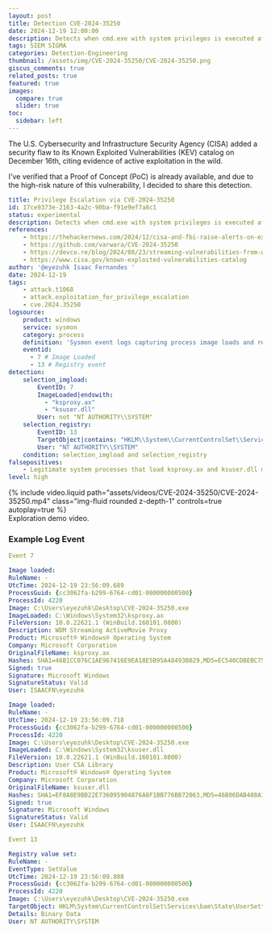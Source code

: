 ```yaml
---
layout: post
title: Detection CVE-2024-35250
date: 2024-12-19 12:00:00
description: Detects when cmd.exe with system privileges is executed after a process loads 'ksproxy.ax' and 'ksuser.dll', indicating potential exploitation of CVE-2024-35250.
tags: SIEM SIGMA
categories: Detection-Engineering
thumbnail: /assets/img/CVE-2024-35250/CVE-2024-35250.png
giscus_comments: true
related_posts: true
featured: true
images:
  compare: true
  slider: true
toc:
  sidebar: left
---
```


The U.S. Cybersecurity and Infrastructure Security Agency (CISA) added a security flaw to its Known Exploited Vulnerabilities (KEV) catalog on December 16th, citing evidence of active exploitation in the wild. 

I've verified that a Proof of Concept (PoC) is already available, and due to the high-risk nature of this vulnerability, I decided to share this detection.

```yaml
title: Privilege Escalation via CVE-2024-35250
id: 17ce9373e-2163-4a2c-90ba-f91e9ef7a8c1
status: experimental
description: Detects when cmd.exe with system privileges is executed after a process loads 'ksproxy.ax' and 'ksuser.dll', indicating potential exploitation of CVE-2024-35250.
references:
    - https://thehackernews.com/2024/12/cisa-and-fbi-raise-alerts-on-exploited.html
    - https://github.com/varwara/CVE-2024-35250
    - https://devco.re/blog/2024/08/23/streaming-vulnerabilities-from-windows-kernel-proxying-to-kernel-part1-en/
    - https://www.cisa.gov/known-exploited-vulnerabilities-catalog
author: '@eyezuhk Isaac Fernandes '
date: 2024-12-19
tags:
    - attack.t1068
    - attack.exploitation_for_privilege_escalation
    - cve.2024.35250
logsource:
    product: windows
    service: sysmon
    category: process
    definition: 'Sysmon event logs capturing process image loads and registry modifications'
    eventid:
      - 7 # Image Loaded
      - 13 # Registry event
detection:
    selection_imgload:
        EventID: 7
        ImageLoaded|endswith:
          - "ksproxy.ax"
          - "ksuser.dll"
        User: not "NT AUTHORITY\\SYSTEM"
    selection_registry:
        EventID: 13
        TargetObject|contains: "HKLM\\System\\CurrentControlSet\\Services\\bam\\State\\UserSettings\\S-1-5-18\\Device\\HarddiskVolume*\\Windows\\System32\\cmd.exe"
        User: "NT AUTHORITY\\SYSTEM"
    condition: selection_imgload and selection_registry
falsepositives:
    - Legitimate system processes that load ksproxy.ax and ksuser.dll may trigger this rule.
level: high
```
<div class="row mt-3">
    <div class="col-sm mt-3 mt-md-0">
        {% include video.liquid path="assets/videos/CVE-2024-35250/CVE-2024-35250.mp4" class="img-fluid rounded z-depth-1" controls=true autoplay=true %}
    </div>
</div>
<div class="caption">
    Exploration demo video.
</div>

### Example Log Event

```yaml
Event 7

Image loaded:
RuleName: -
UtcTime: 2024-12-19 23:56:09.689
ProcessGuid: {cc3062fa-b299-6764-cd01-000000000500}
ProcessId: 4220
Image: C:\Users\eyezuhk\Desktop\CVE-2024-35250.exe
ImageLoaded: C:\Windows\System32\ksproxy.ax
FileVersion: 10.0.22621.1 (WinBuild.160101.0800)
Description: WDM Streaming ActiveMovie Proxy
Product: Microsoft® Windows® Operating System
Company: Microsoft Corporation
OriginalFileName: ksproxy.ax
Hashes: SHA1=46B1CC076C1AE967416E9EA18E5B95A48493B029,MD5=EC540CDBEBC7584F562944CD28C115FB,SHA256=598A3C648DE2B983CFDB2AC599B1254D77FEC868282083E03D65FDCF24847719,IMPHASH=BC80C0BAA52122435D413CD1EAC2C285
Signed: true
Signature: Microsoft Windows
SignatureStatus: Valid
User: ISAACFN\eyezuhk

Image loaded:
RuleName: -
UtcTime: 2024-12-19 23:56:09.718
ProcessGuid: {cc3062fa-b299-6764-cd01-000000000500}
ProcessId: 4220
Image: C:\Users\eyezuhk\Desktop\CVE-2024-35250.exe
ImageLoaded: C:\Windows\System32\ksuser.dll
FileVersion: 10.0.22621.1 (WinBuild.160101.0800)
Description: User CSA Library
Product: Microsoft® Windows® Operating System
Company: Microsoft Corporation
OriginalFileName: ksuser.dll
Hashes: SHA1=EF8A8E9BB22E736095904876A8F1BB776BB72063,MD5=46B06DAB488A1E7339898EC4A9AC66C8,SHA256=3F28C73A70527247E64479197C93EF6732EEF6021860037163C7C479AD3CF2FB,IMPHASH=B1B9119A4C6D367DD41A0820244C09EB
Signed: true
Signature: Microsoft Windows
SignatureStatus: Valid
User: ISAACFN\eyezuhk

Event 13

Registry value set:
RuleName: -
EventType: SetValue
UtcTime: 2024-12-19 23:56:09.808
ProcessGuid: {cc3062fa-b299-6764-cd01-000000000500}
ProcessId: 4220
Image: C:\Users\eyezuhk\Desktop\CVE-2024-35250.exe
TargetObject: HKLM\System\CurrentControlSet\Services\bam\State\UserSettings\S-1-5-18\Device\HarddiskVolume4\Windows\System32\cmd.exe
Details: Binary Data
User: NT AUTHORITY\SYSTEM
```
